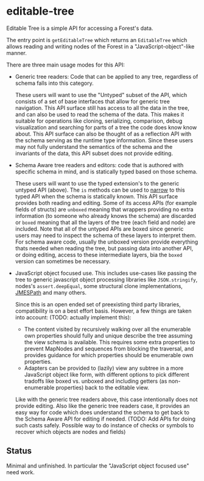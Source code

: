 # editable-tree

Editable Tree is a simple API for accessing a Forest's data.

The entry point is `getEditableTree` which returns an `EditableTree` which allows reading and writing nodes of the Forest in a "JavaScript-object"-like manner.

There are three main usage modes for this API:

-   Generic tree readers: Code that can be applied to any tree, regardless of schema falls into this category.

    These users will want to use the "Untyped" subset of the API, which consists of a set of base interfaces that allow for generic tree navigation.
    This API surface still has access to all the data in the tree, and can also be used to read the schema of the data.
    This makes it suitable for operations like cloning, serializing, comparison, debug visualization and searching for parts of a tree the code does know know about.
    This API surface can also be thought of as a reflection API with the schema serving as the runtime type information.
    Since these users may not fully understand the semantics of the schema and the invariants of the data, this API subset does not provide editing.

-   Schema Aware tree readers and editors: code that is authored with specific schema in mind, and is statically typed based on those schema.

    These users will want to use the typed extension's to the generic untyped API (above).
    The `is` methods can be used to [narrow](https://www.typescriptlang.org/docs/handbook/2/narrowing.html) to this typed API when the schema is statically known.
    This API surface provides both reading and editing.
    Some of its access APIs (for example fields of structs) are `unboxed` meaning that wrappers providing no extra information (to someone who already knows the schema) are discarded or `boxed` meaning that all the layers of the tree (each field and node) are included.
    Note that all of the untyped APIs are boxed since generic users may need to inspect the schema of these layers to interpret them.
    For schema aware code, usually the unboxed version provide everything thats needed when reading the tree, but passing data into another API, or doing editing, access to these intermediate layers, bia the `boxed` version can sometimes be necessary.

-   JavaScript object focused use.
    This includes use-cases like passing the tree to generic javascript object processing libraries like `JSON.stringify`, nodes's `assert.deepEqual`, some structural clone implementations, [JMESPath](https://jmespath.org/) and many others.

    Since this is an open ended set of preexisting third party libraries, compatibility is on a best effort basis.
    However, a few things are taken into account: (TODO: actually implement this):

    -   The content visited by recursively walking over all the enumerable own properties should fully and unique describe the tree assuming the view schema is available.
        This requires some extra properties to prevent MapNodes and sequences from blocking the traversal, and provides guidance for which properties should be enumerable own properties.
    -   Adapters can be provided to (lazily) view any subtree in a more JavaScript object like form, with different options to pick different tradoffs like boxed vs. unboxed and including getters (as non-enumerable properties) back to the editable view.

    Like with the generic tree readers above, this case intentionally does not provide editing.
    Also like the generic tree readers case, it provides an easy way for code which does understand the schema to get back to the Schema Aware API for editing if needed.
    (TODO: Add APIs for doing such casts safely.
    Possible way to do instance of checks or symbols to recover which objects are nodes and fields)

## Status

Minimal and unfinished.
In particular the "JavaScript object focused use" need work.
